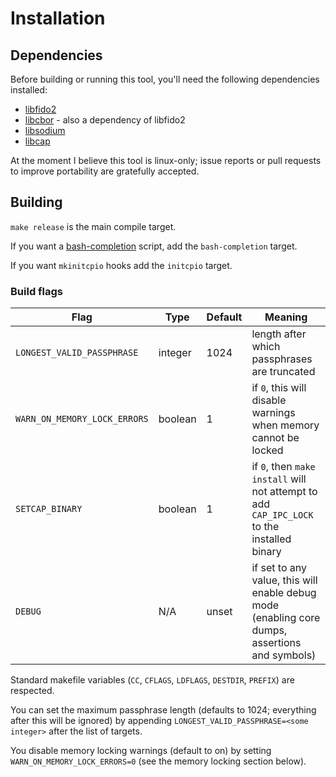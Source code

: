 # Installation

## Dependencies

Before building or running this tool, you'll need the following dependencies installed:

 * [libfido2](https://developers.yubico.com/libfido2/)
 * [libcbor](https://libcbor.readthedocs.io/en/v0.5.0/) - also a dependency of libfido2
 * [libsodium](https://download.libsodium.org/doc/)
 * [libcap](https://sites.google.com/site/fullycapable/)

At the moment I believe this tool is linux-only; issue reports or pull requests to improve portability are gratefully accepted.

## Building

`make release` is the main compile target.

If you want a [bash-completion](https://github.com/scop/bash-completion) script, add the `bash-completion` target.

If you want `mkinitcpio` hooks add the `initcpio` target.

### Build flags

| Flag | Type | Default | Meaning |
|------|------|---------|---------|
| `LONGEST_VALID_PASSPHRASE` | integer | 1024 | length after which passphrases are truncated |
| `WARN_ON_MEMORY_LOCK_ERRORS` | boolean | 1 | if `0`, this will disable warnings when memory cannot be locked |
| `SETCAP_BINARY` | boolean | 1 | if `0`, then `make install` will not attempt to add `CAP_IPC_LOCK` to the installed binary |
| `DEBUG` | N/A | unset | if set to any value, this will enable debug mode (enabling core dumps, assertions and symbols) |

Standard makefile variables (`CC`, `CFLAGS`, `LDFLAGS`, `DESTDIR`, `PREFIX`) are respected.

You can set the maximum passphrase length (defaults to 1024; everything after this will be ignored) by appending `LONGEST_VALID_PASSPHRASE=<some integer>` after the list of targets.

You disable memory locking warnings (default to on) by setting `WARN_ON_MEMORY_LOCK_ERRORS=0` (see the memory locking section below).
